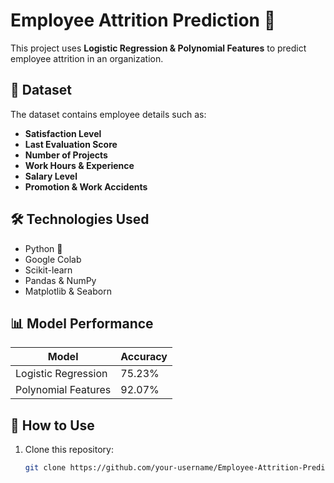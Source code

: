 # Employee Attrition Prediction 🚀  

This project uses **Logistic Regression & Polynomial Features** to predict employee attrition in an organization.  

## 📂 Dataset  
The dataset contains employee details such as:  
- **Satisfaction Level**  
- **Last Evaluation Score**  
- **Number of Projects**  
- **Work Hours & Experience**  
- **Salary Level**  
- **Promotion & Work Accidents**  

## 🛠️ Technologies Used  
- Python 🐍  
- Google Colab  
- Scikit-learn  
- Pandas & NumPy  
- Matplotlib & Seaborn  

## 📊 Model Performance  
| Model                  | Accuracy |
|------------------------|----------|
| Logistic Regression   | 75.23%   |
| Polynomial Features   | 92.07%   |

## 🚀 How to Use  
1. Clone this repository:  
   ```bash
   git clone https://github.com/your-username/Employee-Attrition-Prediction.git

